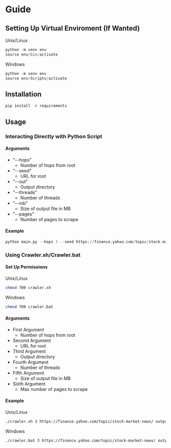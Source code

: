# Guide

## Setting Up Virtual Enviroment (If Wanted)

Unix/Linux
```python
python -m venv env
source env/bin/activate
```

Windows
```python
python -m venv env
source env/Scripts/activate
```

## Installation

```python
pip install -r requirements
```

## Usage

### Interacting Directly with Python Script

#### Arguments

- "--hops"
  - Number of hops from root
- "--seed"
  - URL for root
- "--out"
  - Output directory
- "--threads"
  - Number of threads
- "--mb"
  - Size of output file in MB
- "--pages"
  - Number of pages to scrape
  
#### Example

```python
python main.py --hops 3 --seed https://finance.yahoo.com/topic/stock-market-news/ --out output.json --threads 4 --mb 2 --pages 10000
```

### Using Crawler.sh/Crawler.bat

#### Set Up Permissions

Unix/Linux
```bash
chmod 700 crawler.sh
```

Windows
```bash
chmod 700 crawler.bat
```

#### Arguments

- First Argument
  - Number of hops from root
- Second Argument
  - URL for root
- Third Argument
  - Output directory
- Fourth Argument
  - Number of threads
- Fifth Argument
  - Size of output file in MB
- Sixth Argument
  - Max number of pages to scrape
  
#### Example

Unix/Linux
```bash
./crawler.sh 3 https://finance.yahoo.com/topic/stock-market-news/ output.json 4 0.8 10000
```

Windows
```bash
./crawler.bat 3 https://finance.yahoo.com/topic/stock-market-news/ output.json 4 0.8 10000   
```
